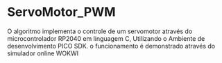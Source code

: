 # ServoMotor_PWM
O algoritmo implementa o controle de um servomotor através do microcontrolador RP2040 em linguagem C, Utilizando o Ambiente de desenvolvimento PICO SDK. o funcionamento é demonstrado através do simulador online WOKWI
